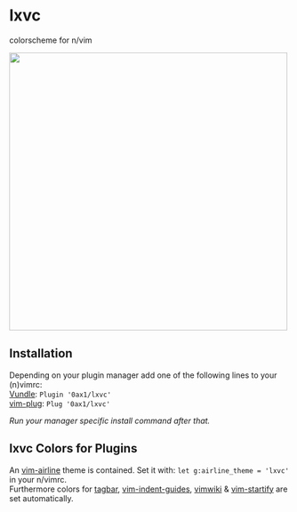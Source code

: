 # lxvc
colorscheme for n/vim

<img src="https://raw.github.com/0ax1/lx/master/pictures/lx-colorscheme.jpg" width="500">

## Installation
Depending on your plugin manager add one of the following lines to your (n)vimrc:<br>
[Vundle](https://github.com/gmarik/Vundle.vim): `Plugin '0ax1/lxvc'`<br>
[vim-plug](https://github.com/junegunn/vim-plug): `Plug '0ax1/lxvc'`<br>

*Run your manager specific install command after that.*

lxvc Colors for Plugins
-----
An [vim-airline](https://github.com/bling/vim-airline) theme is contained. 
Set it with: `let g:airline_theme = 'lxvc'` in your n/vimrc.<br>
Furthermore colors for [tagbar](https://github.com/majutsushi/tagbar), 
[vim-indent-guides](https://github.com/nathanaelkane/vim-indent-guides), 
[vimwiki](https://github.com/vimwiki/vimwiki) &
[vim-startify](https://github.com/mhinz/vim-startify) are set automatically.
